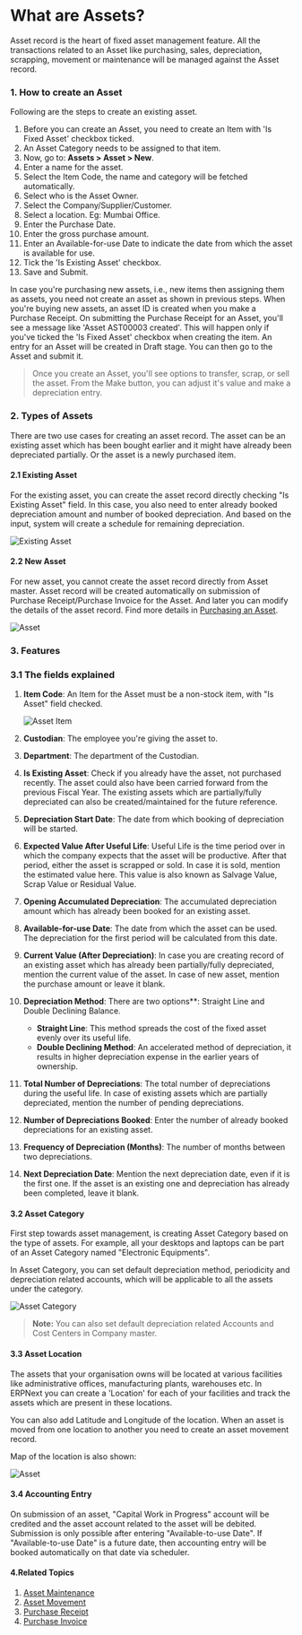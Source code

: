 <!-- add-breadcrumbs -->
# What are Assets?

Asset record is the heart of fixed asset management feature. All the transactions related to an Asset like purchasing, sales, depreciation, scrapping, movement or maintenance will be managed against the Asset record.

### 1. How to create an Asset
Following are the steps to create an existing asset.

1. Before you can create an Asset, you need to create an Item with 'Is Fixed Asset' checkbox ticked.
1. An Asset Category needs to be assigned to that item.
1. Now, go to: **Assets > Asset > New**.
1. Enter a name for the asset.
1. Select the Item Code, the name and category will be fetched automatically.
1. Select who is the Asset Owner.
1. Select the Company/Supplier/Customer.
1. Select a location. Eg: Mumbai Office.
1. Enter the Purchase Date.
1. Enter the gross purchase amount.
1. Enter an Available-for-use Date to indicate the date from which the asset is available for use.
1. Tick the 'Is Existing Asset' checkbox.
1. Save and Submit. 

In case you're purchasing new assets, i.e., new items then assigning them as assets, you need not create an asset as shown in previous steps. When you're buying new assets, an asset ID is created when you make a Purchase Receipt. On submitting the Purchase Receipt for an Asset, you'll see a message like 'Asset AST00003 created'. This will happen only if you've ticked the 'Is Fixed Asset' checkbox when creating the item. An entry for an Asset will be created in Draft stage. You can then go to the Asset and submit it.

> Once you create an Asset, you'll see options to transfer, scrap, or sell the asset. From the Make button, you can adjust it's value and make a depreciation entry.

### 2. Types of Assets
There are two use cases for creating an asset record. The asset can be an existing asset which has been bought earlier and it might have already been depreciated partially. Or the asset is a newly purchased item.

#### 2.1 Existing Asset
For the existing asset, you can create the asset record directly checking "Is Existing Asset" field. In this case, you also need to enter already booked depreciation amount and number of booked depreciation. And based on the input, system will create a schedule for remaining depreciation.

<img class="screenshot" alt="Existing Asset" src="{{docs_base_url}}/assets/img/asset/existing-asset.png">

#### 2.2 New Asset
For new asset, you cannot create the asset record directly from Asset master. Asset record will be created automatically on submission of Purchase Receipt/Purchase Invoice for the Asset. And later you can modify the details of the asset record. Find more details in [Purchasing an Asset](/docs/user/manual/en/asset/purchasing-an-asset).

<img class="screenshot" alt="Asset" src="{{docs_base_url}}/assets/img/asset/asset.png">

### 3. Features

### 3.1 The fields explained
1. **Item Code**: An Item for the Asset must be a non-stock item, with "Is Asset" field checked.

	<img class="screenshot" alt="Asset Item" src="{{docs_base_url}}/assets/img/asset/asset-item.png">
1. **Custodian**: The employee you're giving the asset to.
1. **Department**: The department of the Custodian.
3. **Is Existing Asset**: Check if you already have the asset, not purchased recently. The asset could also have been carried forward from the previous Fiscal Year. The existing assets which are partially/fully depreciated can also be created/maintained for the future reference.
7. **Depreciation Start Date**: The date from which booking of depreciation will be started.
8. **Expected Value After Useful Life**: Useful Life is the time period over in which the company expects that the asset will be productive. After that period, either the asset is scrapped or sold. In case it is sold, mention the estimated value here. This value is also known as Salvage Value, Scrap Value or Residual Value.
9. **Opening Accumulated Depreciation**: The accumulated depreciation amount which has already been booked for an existing asset.
10. **Available-for-use Date**: The date from which the asset can be used. The depreciation for the first period will be calculated from this date.
11. **Current Value (After Depreciation)**: In case you are creating record of an existing asset which has already been partially/fully depreciated, mention the current value of the asset. In case of new asset, mention the purchase amount or leave it blank.
12. **Depreciation Method**: There are two options**: Straight Line and Double Declining Balance.
	- **Straight Line**: This method spreads the cost of the fixed asset evenly over its useful life.
	- **Double Declining Method**: An accelerated method of depreciation, it results in higher depreciation expense in the earlier years of ownership.
13. **Total Number of Depreciations**: The total number of depreciations during the useful life. In case of existing assets which are partially depreciated, mention the number of pending depreciations.
14. **Number of Depreciations Booked**: Enter the number of already booked depreciations for an existing asset.
15. **Frequency of Depreciation (Months)**: The number of months between two depreciations.
16. **Next Depreciation Date**: Mention the next depreciation date, even if it is the first one. If the asset is an existing one and depreciation has already been completed, leave it blank.

#### 3.2 Asset Category

First step towards asset management, is creating Asset Category based on the type of assets. For example, all your desktops and laptops can be part of an Asset Category named "Electronic Equipments".

In Asset Category, you can set default depreciation method, periodicity and depreciation related accounts, which will be applicable to all the assets under the category.

<img class="screenshot" alt="Asset Category" src="{{docs_base_url}}/assets/img/asset/asset-category.png">

> **Note:** You can also set default depreciation related Accounts and Cost Centers in Company master.

#### 3.3 Asset Location

The assets that your organisation owns will be located at various facilities like administrative offices, manufacturing plants, warehouses etc. In ERPNext you can create a 'Location' for each of your facilities and track the assets which are present in these locations.

You can also add Latitude and Longitude of the location. When an asset is moved from one location to another you need to create an asset movement record.

Map of the location is also shown:

<img class="screenshot" alt="Asset" src="{{docs_base_url}}/assets/img/asset/asset_location.png">

#### 3.4 Accounting Entry

On submission of an asset, "Capital Work in Progress" account will be credited and the asset account related to the asset will be debited. Submission is only possible after entering "Available-to-use Date". If "Available-to-use Date" is a future date, then accounting entry will be booked automatically on that date via scheduler.

#### 4.Related Topics
1. [Asset Maintenance](/docs/user/manual/en/asset/asset-maintenance)
1. [Asset Movement](/docs/user/manual/en/asset/asset-movement)
1. [Purchase Receipt](/docs/user/manual/en/stock/purchase-receipt)
1. [Purchase Invoice](/docs/user/manual/en/accounts/purchase-invoice)